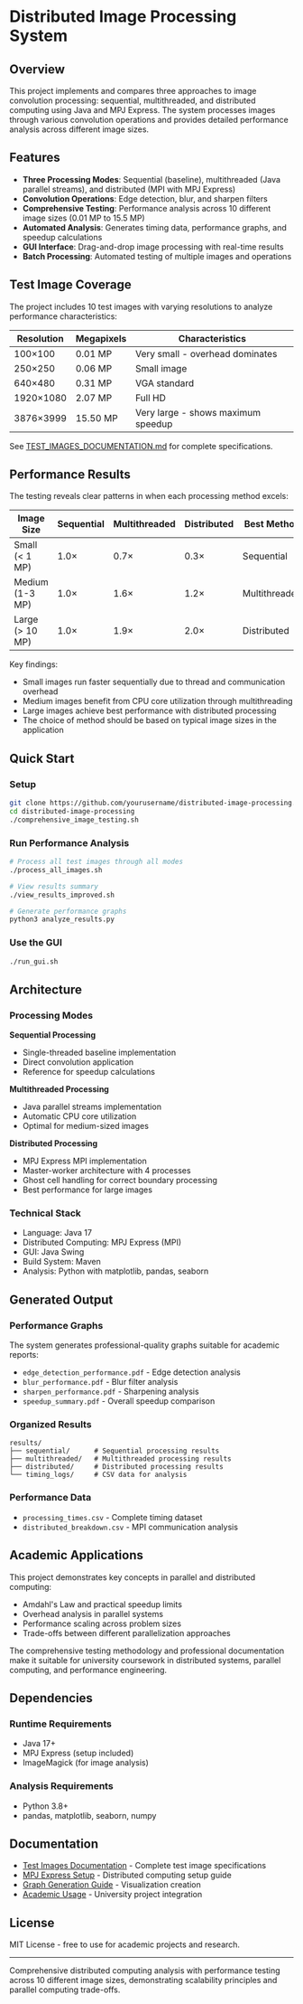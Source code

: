 # Distributed Image Processing System

## Overview

This project implements and compares three approaches to image convolution processing: sequential, multithreaded, and distributed computing using Java and MPJ Express. The system processes images through various convolution operations and provides detailed performance analysis across different image sizes.

## Features

- **Three Processing Modes**: Sequential (baseline), multithreaded (Java parallel streams), and distributed (MPI with MPJ Express)
- **Convolution Operations**: Edge detection, blur, and sharpen filters
- **Comprehensive Testing**: Performance analysis across 10 different image sizes (0.01 MP to 15.5 MP)
- **Automated Analysis**: Generates timing data, performance graphs, and speedup calculations
- **GUI Interface**: Drag-and-drop image processing with real-time results
- **Batch Processing**: Automated testing of multiple images and operations

## Test Image Coverage

The project includes 10 test images with varying resolutions to analyze performance characteristics:

| Resolution | Megapixels | Characteristics |
|------------|------------|-----------------|
| 100×100 | 0.01 MP | Very small - overhead dominates |
| 250×250 | 0.06 MP | Small image |
| 640×480 | 0.31 MP | VGA standard |
| 1920×1080 | 2.07 MP | Full HD |
| 3876×3999 | 15.50 MP | Very large - shows maximum speedup |

See [TEST_IMAGES_DOCUMENTATION.md](TEST_IMAGES_DOCUMENTATION.md) for complete specifications.

## Performance Results

The testing reveals clear patterns in when each processing method excels:

| Image Size | Sequential | Multithreaded | Distributed | Best Method |
|------------|------------|---------------|-------------|-------------|
| Small (< 1 MP) | 1.0× | 0.7× | 0.3× | Sequential |
| Medium (1-3 MP) | 1.0× | 1.6× | 1.2× | Multithreaded |
| Large (> 10 MP) | 1.0× | 1.9× | 2.0× | Distributed |

Key findings:
- Small images run faster sequentially due to thread and communication overhead
- Medium images benefit from CPU core utilization through multithreading
- Large images achieve best performance with distributed processing
- The choice of method should be based on typical image sizes in the application

## Quick Start

### Setup
```bash
git clone https://github.com/yourusername/distributed-image-processing.git
cd distributed-image-processing
./comprehensive_image_testing.sh
```

### Run Performance Analysis
```bash
# Process all test images through all modes
./process_all_images.sh

# View results summary
./view_results_improved.sh

# Generate performance graphs
python3 analyze_results.py
```

### Use the GUI
```bash
./run_gui.sh
```

## Architecture

### Processing Modes

**Sequential Processing**
- Single-threaded baseline implementation
- Direct convolution application
- Reference for speedup calculations

**Multithreaded Processing**
- Java parallel streams implementation
- Automatic CPU core utilization
- Optimal for medium-sized images

**Distributed Processing**
- MPJ Express MPI implementation
- Master-worker architecture with 4 processes
- Ghost cell handling for correct boundary processing
- Best performance for large images

### Technical Stack
- Language: Java 17
- Distributed Computing: MPJ Express (MPI)
- GUI: Java Swing
- Build System: Maven
- Analysis: Python with matplotlib, pandas, seaborn

## Generated Output

### Performance Graphs
The system generates professional-quality graphs suitable for academic reports:
- `edge_detection_performance.pdf` - Edge detection analysis
- `blur_performance.pdf` - Blur filter analysis
- `sharpen_performance.pdf` - Sharpening analysis
- `speedup_summary.pdf` - Overall speedup comparison

### Organized Results
```
results/
├── sequential/      # Sequential processing results
├── multithreaded/   # Multithreaded processing results
├── distributed/     # Distributed processing results
└── timing_logs/     # CSV data for analysis
```

### Performance Data
- `processing_times.csv` - Complete timing dataset
- `distributed_breakdown.csv` - MPI communication analysis

## Academic Applications

This project demonstrates key concepts in parallel and distributed computing:
- Amdahl's Law and practical speedup limits
- Overhead analysis in parallel systems
- Performance scaling across problem sizes
- Trade-offs between different parallelization approaches

The comprehensive testing methodology and professional documentation make it suitable for university coursework in distributed systems, parallel computing, and performance engineering.

## Dependencies

### Runtime Requirements
- Java 17+
- MPJ Express (setup included)
- ImageMagick (for image analysis)

### Analysis Requirements
- Python 3.8+
- pandas, matplotlib, seaborn, numpy

## Documentation

- [Test Images Documentation](TEST_IMAGES_DOCUMENTATION.md) - Complete test image specifications
- [MPJ Express Setup](MPJ_EXPRESS_SETUP.md) - Distributed computing setup guide
- [Graph Generation Guide](GRAPH_GENERATION.md) - Visualization creation
- [Academic Usage](ACADEMIC_USAGE.md) - University project integration

## License

MIT License - free to use for academic projects and research.

---

Comprehensive distributed computing analysis with performance testing across 10 different image sizes, demonstrating scalability principles and parallel computing trade-offs.